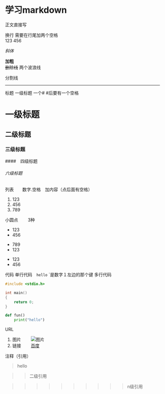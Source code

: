 # 学习markdown

正文直接写

换行
需要在行尾加两个空格  
123
456

*斜体*

**加粗**  
~~删除线~~  两个波浪线  

分割线   

--- 

标题
一级标题 一个#  #后要有一个空格
# 一级标题
## 二级标题
### 三级标题
####　四级标题

###### 六级标题

列表　　数字.空格　加内容（点后面有空格）

1. 123  
2. 456  
3. 789 

小圆点　　
3种　　
- 123
- 456

+ 789
+ 123

* 123
* 456


代码
单行代码　`hello`  `是数字１左边的那个键
多行代码
```c++
#include <stdio.h>

int main()
{
    return 0;
}
```

```python
def fun()
    print("hello")
```

URL  
1. 图片　　
![图片](http://www.foxly.cn/images/lgxm.png)
2. 链接　　
[百度](https://www.baidu.com)

注释（引用）
> hello

>>二级引用

>>>>>>>>>> n级引用